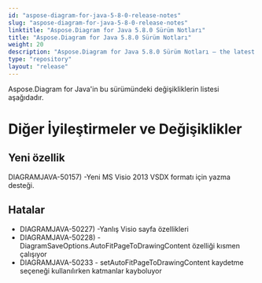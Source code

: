 ```yaml
---
id: "aspose-diagram-for-java-5-8-0-release-notes"
slug: "aspose-diagram-for-java-5-8-0-release-notes"
linktitle: "Aspose.Diagram for Java 5.8.0 Sürüm Notları"
title: "Aspose.Diagram for Java 5.8.0 Sürüm Notları"
weight: 20
description: "Aspose.Diagram for Java 5.8.0 Sürüm Notları – the latest updates and fixes."
type: "repository"
layout: "release"
---
```

Aspose.Diagram for Java'in bu sürümündeki değişikliklerin listesi aşağıdadır.
# **Diğer İyileştirmeler ve Değişiklikler**
## **Yeni özellik**
DIAGRAMJAVA-50157) -Yeni MS Visio 2013 VSDX formatı için yazma desteği.
## **Hatalar**
- DIAGRAMJAVA-50227) -Yanlış Visio sayfa özellikleri
- DIAGRAMJAVA-50228) -DiagramSaveOptions.AutoFitPageToDrawingContent özelliği kısmen çalışıyor
- DIAGRAMJAVA-50233 - setAutoFitPageToDrawingContent kaydetme seçeneği kullanılırken katmanlar kayboluyor
